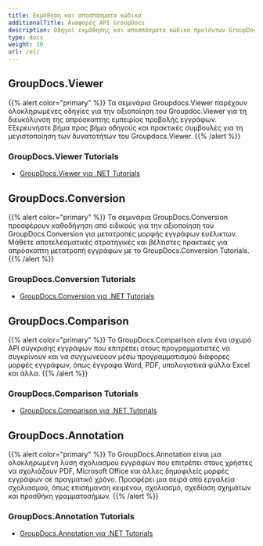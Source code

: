 ```yaml
---
title: Εκμάθηση και αποσπάσματα κώδικα
additionalTitle: Αναφορές API GroupDocs
description: Οδηγοί εκμάθησης και αποσπάσματα κώδικα προϊόντων GroupDocs όπως GroupDocs.Viewer, GroupDocs.Annotation, GroupDocs.Conversion και άλλα προϊόντα.
type: docs
weight: 10
url: /el/
---
```


## GroupDocs.Viewer
{{% alert color="primary" %}}
Τα σεμινάρια Groupdocs.Viewer παρέχουν ολοκληρωμένες οδηγίες για την αξιοποίηση του Groupdoc.Viewer για τη διευκόλυνση της απρόσκοπτης εμπειρίας προβολής εγγράφων. Εξερευνήστε βήμα προς βήμα οδηγούς και πρακτικές συμβουλές για τη μεγιστοποίηση των δυνατοτήτων του Groupdocs.Viewer.
{{% /alert %}}

### GroupDocs.Viewer Tutorials
- [GroupDocs.Viewer για .NET Tutorials](../viewer/el/net/)


## GroupDocs.Conversion
{{% alert color="primary" %}}
Τα σεμινάρια GroupDocs.Conversion προσφέρουν καθοδήγηση από ειδικούς για την αξιοποίηση του GroupDocs.Conversion για μετατροπές μορφής εγγράφων ευέλικτων. Μάθετε αποτελεσματικές στρατηγικές και βέλτιστες πρακτικές για απρόσκοπτη μετατροπή εγγράφων με το GroupDocs.Conversion Tutorials.
{{% /alert %}}

### GroupDocs.Conversion Tutorials
- [GroupDocs.Conversion για .NET Tutorials](../conversion/el/net/)


## GroupDocs.Comparison
{{% alert color="primary" %}}
Το GroupDocs.Comparison είναι ένα ισχυρό API σύγκρισης εγγράφων που επιτρέπει στους προγραμματιστές να συγκρίνουν και να συγχωνεύουν μέσω προγραμματισμού διάφορες μορφές εγγράφων, όπως έγγραφα Word, PDF, υπολογιστικά φύλλα Excel και άλλα.
{{% /alert %}}

### GroupDocs.Comparison Tutorials
- [GroupDocs.Comparison για .NET Tutorials](../comparison/net/)


## GroupDocs.Annotation
{{% alert color="primary" %}}
Το GroupDocs.Annotation είναι μια ολοκληρωμένη λύση σχολιασμού εγγράφων που επιτρέπει στους χρήστες να σχολιάζουν PDF, Microsoft Office και άλλες δημοφιλείς μορφές εγγράφων σε πραγματικό χρόνο. Προσφέρει μια σειρά από εργαλεία σχολιασμού, όπως επισήμανση κειμένου, σχολιασμό, σχεδίαση σχημάτων και προσθήκη γραμματοσήμων.
{{% /alert %}}

### GroupDocs.Annotation Tutorials
- [GroupDocs.Annotation για .NET Tutorials](../annotation/net/)